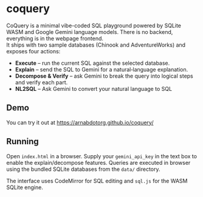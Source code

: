 # coquery

CoQuery is a minimal vibe-coded SQL playground powered by SQLite WASM and Google Gemini
language models. 
There is no backend, everything is in the webpage frontend.  
It ships with two sample databases (Chinook and
AdventureWorks) and exposes four actions:

* **Execute** – run the current SQL against the selected database.
* **Explain** – send the SQL to Gemini for a natural‑language
  explanation.
* **Decompose & Verify** – ask Gemini to break the query into logical
  steps and verify each part.
* **NL2SQL** – Ask Gemini to convert your natural language to SQL

## Demo
You can try it out at https://arnabdotorg.github.io/coquery/

## Running

Open `index.html` in a browser.  Supply your `gemini_api_key` in the text
box to enable the explain/decompose features.  Queries are executed in
browser using the bundled SQLite databases from the `data/` directory.

The interface uses CodeMirror for SQL editing and `sql.js` for the WASM
SQLite engine.
